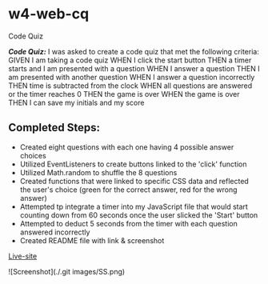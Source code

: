 # w4-web-cq
Code Quiz

***Code Quiz:*** I was asked to create a code quiz that met the following criteria: 
GIVEN I am taking a code quiz
WHEN I click the start button
THEN a timer starts and I am presented with a question
WHEN I answer a question
THEN I am presented with another question
WHEN I answer a question incorrectly
THEN time is subtracted from the clock
WHEN all questions are answered or the timer reaches 0
THEN the game is over
WHEN the game is over
THEN I can save my initials and my score

## Completed Steps:

* Created eight questions with each one having 4 possible answer choices
* Utilized EventListeners to create buttons linked to the 'click' function
* Utilized Math.random to shuffle the 8 questions
* Created functions that were linked to specific CSS data and reflected the user's choice (green for the correct answer, red for the wrong answer)
* Attempted tp integrate a timer into my JavaScript file that would start counting down from 60 seconds once the user slicked the 'Start' button
* Attempted to deduct 5 seconds from the timer with each question answered incorrectly
* Created README file with link & screenshot

[Live-site](https://human-exp11.github.io/w4-web-cq/)

![Screenshot](./.git images/SS.png)
